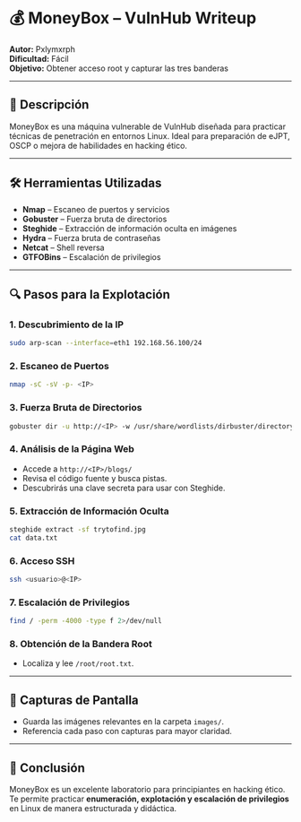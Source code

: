 # 💰 MoneyBox – VulnHub Writeup

**Autor:** Pxlymxrph  
**Dificultad:** Fácil  
**Objetivo:** Obtener acceso root y capturar las tres banderas

---

## 🧠 Descripción

MoneyBox es una máquina vulnerable de VulnHub diseñada para practicar técnicas de penetración en entornos Linux. Ideal para preparación de eJPT, OSCP o mejora de habilidades en hacking ético.

---

## 🛠️ Herramientas Utilizadas

- **Nmap** – Escaneo de puertos y servicios  
- **Gobuster** – Fuerza bruta de directorios  
- **Steghide** – Extracción de información oculta en imágenes  
- **Hydra** – Fuerza bruta de contraseñas  
- **Netcat** – Shell reversa  
- **GTFOBins** – Escalación de privilegios

---

## 🔍 Pasos para la Explotación

### 1. Descubrimiento de la IP
```bash
sudo arp-scan --interface=eth1 192.168.56.100/24
```

### 2. Escaneo de Puertos
```bash
nmap -sC -sV -p- <IP>
```

### 3. Fuerza Bruta de Directorios
```bash
gobuster dir -u http://<IP> -w /usr/share/wordlists/dirbuster/directory-list-2.3-medium.txt
```

### 4. Análisis de la Página Web
- Accede a `http://<IP>/blogs/`  
- Revisa el código fuente y busca pistas.  
- Descubrirás una clave secreta para usar con Steghide.

### 5. Extracción de Información Oculta
```bash
steghide extract -sf trytofind.jpg
cat data.txt
```

### 6. Acceso SSH
```bash
ssh <usuario>@<IP>
```

### 7. Escalación de Privilegios
```bash
find / -perm -4000 -type f 2>/dev/null
```

### 8. Obtención de la Bandera Root
- Localiza y lee `/root/root.txt`.

---

## 📸 Capturas de Pantalla

- Guarda las imágenes relevantes en la carpeta `images/`.  
- Referencia cada paso con capturas para mayor claridad.

---

## 🏁 Conclusión

MoneyBox es un excelente laboratorio para principiantes en hacking ético. Te permite practicar **enumeración, explotación y escalación de privilegios** en Linux de manera estructurada y didáctica.
